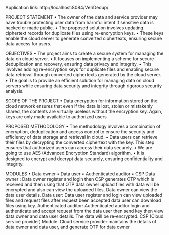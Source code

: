 Application link: 
       http://localhost:8084/VeriDedup/

PROJECT STATEMENT
• The owner of the data and service provider may have trouble protecting user data 
from harmful intent if sensitive data is hacked or made public.
• The proposed solution involves updating ciphertext records for duplicate files using 
re-encryption keys.
• These keys enable the cloud server to generate converted ciphertexts, ensuring 
secure data access for users.

OBJECTIVES
• The project aims to create a secure system for managing the data on cloud server.
• It focuses on implementing a scheme for secure deduplication and recovery, 
ensuring data privacy and integrity.
• This involves adding re-encryption keys for duplicate files and enabling secure data 
retrieval through converted ciphertexts generated by the cloud server.
• The goal is to provide an efficient solution for managing data on cloud servers while 
ensuring data security and integrity through rigorous security analysis.

SCOPE OF THE PROJECT
• Data encryption for information stored on the cloud network ensures that even if 
the data is lost, stolen or mistakenly shared, the contents are virtually useless 
without the encryption key. Again, keys are only made available to authorized 
users

PROPOSED METHODOLOGY
• The methodology involves a combination of encryption, deduplication and access 
control to ensure the security and efficiency of data storage and retrieval in cloud.
• Data users can retrieve their files by decrypting the converted ciphertext with the 
key. This step ensures that authorized users can access their data securely.
• We are going to use AES (Advanced Encryption Standard) algorithm.
• It is designed to encrypt and decrypt data securely, ensuring confidentiality 
and integrity.

MODULES
• Data owner 
• Data user 
• Authenticated auditor 
• CSP 
Data owner :
Data owner register and login then CSP generates OTP which is received and then using 
that OTP data owner upload files with data will be encrypted and also can view the 
uploaded files. Data owner can view the data user details.
Data user:
Data user register and login can view uploaded files and request files after request been 
accepted data user can download files using key.
Authenticated auditor:
Authenticated auditor login and authenticate and accept request from the data user then 
send key then view data owner and data user details. The data will be re-encrypted.
CSP (Cloud service provider) Module:
Cloud service provider maintains the details of data owner and data user, and generate OTP 
for data owner
